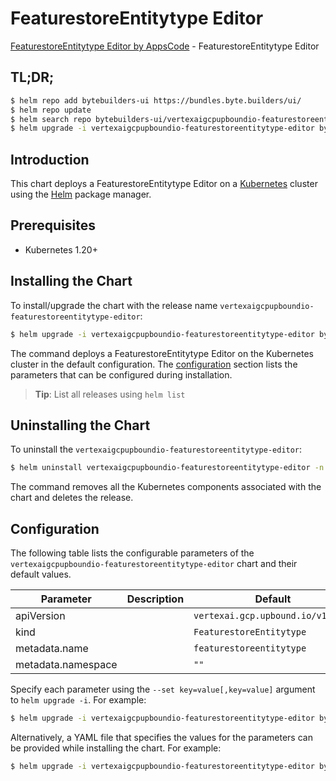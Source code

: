 # FeaturestoreEntitytype Editor

[FeaturestoreEntitytype Editor by AppsCode](https://byte.builders) - FeaturestoreEntitytype Editor

## TL;DR;

```bash
$ helm repo add bytebuilders-ui https://bundles.byte.builders/ui/
$ helm repo update
$ helm search repo bytebuilders-ui/vertexaigcpupboundio-featurestoreentitytype-editor --version=v0.4.18
$ helm upgrade -i vertexaigcpupboundio-featurestoreentitytype-editor bytebuilders-ui/vertexaigcpupboundio-featurestoreentitytype-editor -n default --create-namespace --version=v0.4.18
```

## Introduction

This chart deploys a FeaturestoreEntitytype Editor on a [Kubernetes](http://kubernetes.io) cluster using the [Helm](https://helm.sh) package manager.

## Prerequisites

- Kubernetes 1.20+

## Installing the Chart

To install/upgrade the chart with the release name `vertexaigcpupboundio-featurestoreentitytype-editor`:

```bash
$ helm upgrade -i vertexaigcpupboundio-featurestoreentitytype-editor bytebuilders-ui/vertexaigcpupboundio-featurestoreentitytype-editor -n default --create-namespace --version=v0.4.18
```

The command deploys a FeaturestoreEntitytype Editor on the Kubernetes cluster in the default configuration. The [configuration](#configuration) section lists the parameters that can be configured during installation.

> **Tip**: List all releases using `helm list`

## Uninstalling the Chart

To uninstall the `vertexaigcpupboundio-featurestoreentitytype-editor`:

```bash
$ helm uninstall vertexaigcpupboundio-featurestoreentitytype-editor -n default
```

The command removes all the Kubernetes components associated with the chart and deletes the release.

## Configuration

The following table lists the configurable parameters of the `vertexaigcpupboundio-featurestoreentitytype-editor` chart and their default values.

|     Parameter      | Description |                   Default                    |
|--------------------|-------------|----------------------------------------------|
| apiVersion         |             | <code>vertexai.gcp.upbound.io/v1beta1</code> |
| kind               |             | <code>FeaturestoreEntitytype</code>          |
| metadata.name      |             | <code>featurestoreentitytype</code>          |
| metadata.namespace |             | <code>""</code>                              |


Specify each parameter using the `--set key=value[,key=value]` argument to `helm upgrade -i`. For example:

```bash
$ helm upgrade -i vertexaigcpupboundio-featurestoreentitytype-editor bytebuilders-ui/vertexaigcpupboundio-featurestoreentitytype-editor -n default --create-namespace --version=v0.4.18 --set apiVersion=vertexai.gcp.upbound.io/v1beta1
```

Alternatively, a YAML file that specifies the values for the parameters can be provided while
installing the chart. For example:

```bash
$ helm upgrade -i vertexaigcpupboundio-featurestoreentitytype-editor bytebuilders-ui/vertexaigcpupboundio-featurestoreentitytype-editor -n default --create-namespace --version=v0.4.18 --values values.yaml
```
